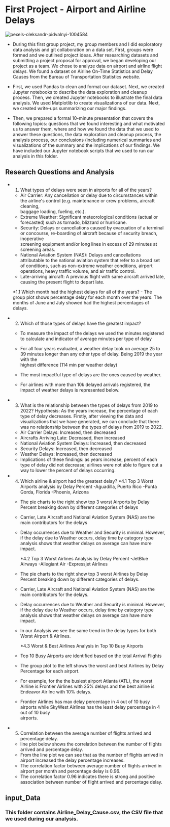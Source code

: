 # First Project - Airport and Airline Delays

![pexels-oleksandr-pidvalnyi-1004584](https://user-images.githubusercontent.com/108558769/199157699-e61fdfb5-9313-44c7-a1d8-2a51bbf2eb41.jpeg)

* During this first group project, my group members and I did exploratory data analysis and git collaboration on a data set. First, groups were formed and we outlined project ideas. After researching datasets and submitting a project proposal for approval, we began developing our project as a team. We chose to analyze data on airport and airline flight delays. We found a dataset on Airline On-Time Statistics and Delay Causes from the Bureau of Transportation Statistics website.

* First, we used Pandas to clean and format our dataset. Next, we created Jupyter notebooks to describe the data exploration and cleanup process. Then, we created Jupyter notebooks to illustrate the final data analysis. We used Matplotlib to create visualizations of our data. Next, we created write-ups summarizing our major findings. 

* Then, we prepared a formal 10-minute presentation that covers the following topics: questions that we found interesting and what motivated us to answer them, where and how we found the data that we used to answer these questions, the data exploration and cleanup process, the analysis process, our conclusions (including numerical summaries and visualizations of the summary and the implications of our findings. We have included our Jupyter notebook scripts that we used to run our analysis in this folder.

## Research Questions and Analysis

* 1. What types of delays were seen in airports for all of the years?
   - Air Carrier: Any cancellation or delay due to circumstances within the airline's control (e.g. maintenance or crew problems, aircraft cleaning,    
     baggage loading, fueling, etc.).
   - Extreme Weather: Significant meteorological conditions (actual or forecasted) such as tornado, blizzard or hurricane.
   - Security: Delays or cancellations caused by evacuation of a terminal or concourse, re-boarding of aircraft because of security breach, inoperative     
     screening equipment and/or long lines in excess of 29 minutes at screening areas.
   - National Aviation System (NAS): Delays and cancellations attributable to the national aviation system that refer to a broad set of conditions, such as      non-extreme weather conditions, airport operations, heavy traffic volume, and air traffic control.
   - Late-arriving aircraft: A previous flight with same aircraft arrived late, causing the present flight to depart late.
    
    *1.1 Which month had the highest delays for all of the years?
      - The group plot shows percentage delay for each month over the years. The months of June and July showed had the highest percentages of delays.

* 2. Which of those types of delays have the greatest impact?
  - To measure the impact of the delays we used the minutes registered to calculate and indicator of average minutes per type of delay
  - For all four years evaluated, a weather delay took on average 25 to 39 minutes longer than any other type of delay. Being 2019 the year with the  
    highest difference (114 min per weather delay)
  - The most impactful type of  delays are the ones caused by weather.
  
  - For airlines with more than 10k delayed arrivals registered, the impact of weather delays is represented below.


* 3. What is the relationship between the types of delays from 2019 to 2022? Hypothesis: As the years increase, the percentage of each type of delay 
    decreases. 
    Firstly, after viewing the data and visualizations that we have generated, we can conclude that there was no relationship between the types of delays 
    from 2019 to 2022.
  - Air Carrier Delays: Increased, then decreased
  - Aircrafts Arriving Late:  Decreased, then increased
  - National Aviation System Delays: Increased, then decreased
  - Security Delays: Increased, then decreased
  - Weather Delays: Increased, then decreased
  - Implications of these findings: as years increase, percent of each type of delay did not decrease; airlines were not able to figure out a way to lower 
    the percent of delays occurring.
    
    
* 4. Which airline & airport had the greatest delay?
    *4.1  Top 3 Worst Airports analysis by Delay Percent
          -Aguadilla, Puerto Rico
          -Punta Gorda, Florida
          -Phoenix, Arizona
  - The pie charts to the right show top 3 worst Airports by Delay Percent breaking down by different categories of delays
  - Carrier, Late Aircraft and National Aviation System (NAS) are the main contributors for the delays 
  - Delay occurrences due to Weather and Security is minimal. However, if the delay due to Weather occurs, delay time by category type  analysis shows that 
    weather delays on average can have more impact.

    *4.2  Top 3 Worst Airlines Analysis by Delay Percent
          -JetBlue Airways
          -Allegiant Air
          -Expressjet Airlines
  - The pie charts to the right show top 3 worst Airlines by Delay Percent breaking down by different categories of delays.
  - Carrier, Late Aircraft and National Aviation System (NAS) are the main contributors for the delays.
  - Delay occurrences due to Weather and Security is minimal. However, if the delay due to Weather occurs, delay time by category type  analysis shows that     weather delays on average can have more impact.
  - In our Analysis we see the same trend in the delay types for both Worst Airport & Airlines.

    *4.3  Worst & Best Airlines Analysis in Top 10 Busy Airports
  - Top 10 Busy Airports are identified based on the total Arrival Flights
  - The group plot to the left shows the worst and best Airlines by Delay Percentage for each airport.
  - For example, for the the busiest airport Atlanta (ATL), the worst Airline is Frontier Airlines with 25% delays and the best airline is Endeavor Air Inc     with 10% delays.
  - Frontier Airlines has max delay percentage in 4 out of 10 busy airports while SkyWest Airlines has the least delay percentage in 4 out of 10 busy     
    airports. 


* 5. Correlation between the average  number of flights arrived and percentage delay.
  - line plot below shows  the correlation between the number of flights arrived and   percentage delay.
  - From the line plot we can see that as the number of flights arrived in airport increased the delay percentage increases.
  - The correlation factor between  average number of flights arrived in airport per month and percentage delay is 0.96.
  - The correlation factor 0.96 indicates there is strong and positive association between number of flight arrived and percentage delay.

    
    
    

## input_Data
### This folder contains Airline_Delay_Cause.csv, the CSV file that we used during our analysis.
